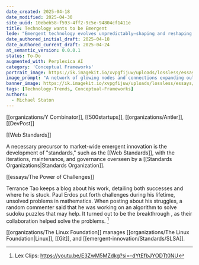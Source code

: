 ```yaml
---
date_created: 2025-04-18
date_modified: 2025-04-30
site_uuid: 10ebeb58-f593-4ff2-9c5e-94804cf1411e
title: Technology wants to be Emergent
lede: "Emergent technology evolves unpredictably—shaping and reshaping our world in surprising ways."
date_authored_initial_draft: 2025-04-18
date_authored_current_draft: 2025-04-24
at_semantic_version: 0.0.0.1
status: To-Do
augmented_with: Perplexica AI
category: 'Conceptual Frameworks'
portrait_image: https://ik.imagekit.io/xvpgfijuw/uploads/lossless/essays/2025-05-04_portraitimage_Technology-wants-to-be-Emergent_a2565a3a-ec94-42eb-a98c-0e42355db8ad_-SKBBhqSH.jpg
image_prompt: "A network of glowing nodes and connections expanding outward, with new technologies sprouting organically from the web. The mood is dynamic, organic, and futuristic."
banner_image: https://ik.imagekit.io/xvpgfijuw/uploads/lossless/essays/2025-05-04_bannerimage_Technology-wants-to-be-Emergent_c6977eee-db32-470b-9ff2-375465d850f5_gEGkdDaHF.jpg
tags: [Technology-Trends, Conceptual-Frameworks]
authors: 
  - Michael Staton
---
```


[[organizations/Y Combinator]], [[500startups]], [[organizations/Antler]], [[DevPost]]

[[Web Standards]]

A necessary precursor to market-wide emergent innovation is the development of "standards," such as the [[Web Standards]], with the iterations, maintenance, and governance overseen by a [[Standards Organizations|Standards Organization]]. 

[[essays/The Power of Challenges]]

Terrance Tao keeps a blog about his work, detailing both successes and where he is stuck.  Paul Erdos put forth challenges during his lifetime, unsolved problems in mathematics.  When posting about his struggles, a random commenter said that he was working on an algorithm to solve sudoku puzzles that may help.  It turned out to be the breakthrough , as their collaboration helped solve the problems. [^1]

[[organizations/The Linux Foundation]] manages [[organizations/The Linux Foundation|Linux]], [[Git]], and [[emergent-innovation/Standards/SLSA]].

[^1]: Lex Clips: https://youtu.be/E3ZwM5MZdkg?si=-dYtEfbJYODTt0NU
